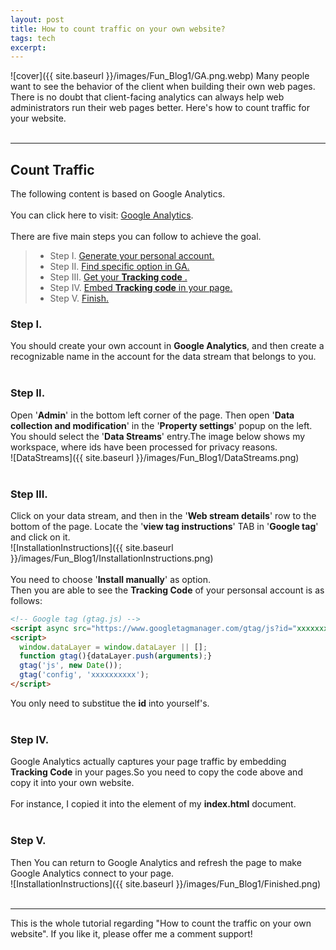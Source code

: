 ```yaml
---
layout: post
title: How to count traffic on your own website?
tags: tech
excerpt: 
---
```


![cover]({{ site.baseurl }}/images/Fun_Blog1/GA.png.webp)
Many people want to see the behavior of the client when building their own web pages. There is no doubt that client-facing analytics can always help web administrators run their web pages better. Here's how to count traffic for your website.<br/>
<br/>

---

## Count Traffic
The following content is based on Google Analytics.<br/>
<br/>
You can click here to visit: [Google Analytics](https://analytics.google.com/analytics/web).<br/>
<br/>
There are five main steps you can follow to achieve the goal.<br/>

> * Step I.  <a href="#stepone">Generate your personal account.</a><br/>
> * Step II. <a href="#steptwo">Find specific option in GA.</a><br/>
> * Step III. <a href="#stepthree">Get your **Tracking code** .</a><br/>
> * Step IV. <a href="#stepfour">Embed **Tracking code** in your page.</a><br/>
> * Step V. <a href="#finish">Finish.</a>

### <a id = "stepone">Step I.</a>
You should create your own account in **Google Analytics**, and then create a recognizable name in the account for the data stream that belongs to you.<br/>
<br/>
### <a id = "steptwo">Step II.</a>
Open '**Admin**' in the bottom left corner of the page. Then open '**Data collection and modification**' in the '**Property settings**' popup on the left. You should select the '**Data Streams**' entry.The image below shows my workspace, where ids have been processed for privacy reasons.<br/>
![DataStreams]({{ site.baseurl }}/images/Fun_Blog1/DataStreams.png)<br/>
<br/>
### <a id = "stepthree">Step III.</a>
Click on your data stream, and then in the '**Web stream details**' row to the bottom of the page. Locate the '**view tag instructions**' TAB in '**Google tag**' and click on it.<br/>
![InstallationInstructions]({{ site.baseurl }}/images/Fun_Blog1/InstallationInstructions.png)<br/>
<br/>
You need to choose '**Install manually**' as option.<br/>
Then you are able to see the **Tracking Code** of your personsal account is as follows:<br/>
```html
<!-- Google tag (gtag.js) -->
<script async src="https://www.googletagmanager.com/gtag/js?id="xxxxxxxxxx"></script>
<script>
  window.dataLayer = window.dataLayer || [];
  function gtag(){dataLayer.push(arguments);}
  gtag('js', new Date());
  gtag('config', 'xxxxxxxxxx');
</script>
```
You only need to substitue the **id** into yourself's.<br/>
<br/>
### <a id = "stepfour">Step IV.</a>
Google Analytics actually captures your page traffic by embedding **Tracking Code** in your pages.So you need to copy the code above and copy it into your own website.<br/>
<br/>
For instance, I copied it into the **<head>** element of my **index.html** document.<br/>
<br/>
### <a id = "finish">Step V.</a>
Then You can return to Google Analytics and refresh the page to make Google Analytics connect to your page.<br/>
![InstallationInstructions]({{ site.baseurl }}/images/Fun_Blog1/Finished.png)<br/>
<br/>

---

This is the whole tutorial regarding "How to count the traffic on your own website". If you like it, please offer me a comment support!<br/>
<br/>
